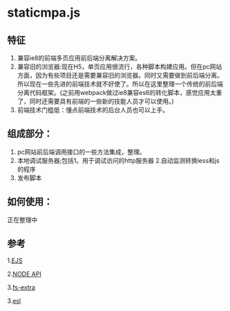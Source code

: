  staticmpa.js
=================

特征
-----
1. 兼容ie8的前端多页应用前后端分离解决方案。
2. 兼容旧的浏览器:现在H5，单页应用很流行，各种脚本构建应用。但在pc网站方面，因为有些项目还是需要兼容旧的浏览器。同时又需要做到前后端分离。所以现在一些先进的前端技术就不好使了。所以在这里整理一个传统的前后端分离代码框架。(之前用webpack做过ie8兼容es6的转化脚本，感觉应用太重了，同时还需要具有前端的一些新的技能人员才可以使用。)
3. 前端技术门槛低：懂点前端技术的后台人员也可以上手。

组成部分：
-----
1. pc网站前后端调用接口的一些方法集成，整理。
2. 本地调试服务器;包括1。用于调试访问的http服务器 2.自动监测转换less和js的程序
3. 发布脚本

如何使用：
-----
正在整理中

参考
-----
1.[EJS](https://ejs.bootcss.com/)

2.[NODE API](http://nodejs.cn/api/)

3.[fs-extra](https://github.com/jprichardson/node-fs-extra)

3.[esl](https://github.com/ecomfe/esl)



